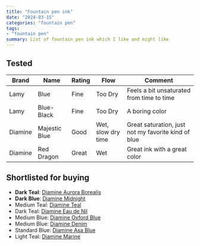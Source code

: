 ```yaml
---
title: "Fountain pen ink"
date: "2024-03-15"
categories: "fountain pen"
tags:
- "fountain pen"
summary: List of fountain pen ink which I like and might like
---
```


## Tested

| **Brand** | **Name**      | **Rating** | **Flow**           | **Comment**                                         |
|-----------|---------------|------------|--------------------|-----------------------------------------------------|
| Lamy      | Blue          | Fine       | Too Dry            | Feels a bit unsaturated from time to time           |
| Lamy      | Blue-Black    | Fine       | Too Dry            | A boring color                                      |
| Diamine   | Majestic Blue | Good       | Wet, slow dry time | Great saturation, just not my favorite kind of blue |
| Diamine   | Red Dragon    | Great      | Wet                | Great ink with a great color                        |


## Shortlisted for buying


* **Dark Teal**: [Diamine Aurora Borealis](https://mountainofink.com/blog/diamine-aurora-borealis)
* **Dark Blue**: [Diamine Midnight](https://mountainofink.com/blog/diamine-midnight)
* Medium Teal: [Diamine Teal](https://mountainofink.com/blog/diamine-teal)
* Dark Teal: [Diamine Eau de Nil](https://mountainofink.com/blog/diamine-eau-de-nil)
* Medium Blue: [Diamine Oxford Blue](https://mountainofink.com/blog/diamine-oxford-blue)
* Medium Blue: [Diamine Denim](https://mountainofink.com/blog/diamine-denim)
* Standard Blue: [Diamine Asa Blue](https://mountainofink.com/blog/diamine-asa-blue)
* Light Teal: [Diamine Marine](https://mountainofink.com/blog/diamine-marine)
